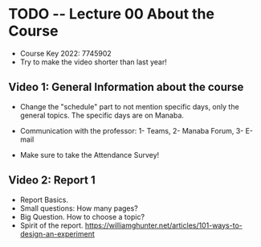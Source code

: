 # TODO -- Lecture 00 About the Course
- Course Key 2022: 7745902
- Try to make the video shorter than last year!

## Video 1: General Information about the course
- Change the "schedule" part to not mention specific days, only the general topics. The specific days are on Manaba.

- Communication with the professor: 1- Teams, 2- Manaba Forum, 3- E-mail
- Make sure to take the Attendance Survey!


## Video 2: Report 1
- Report Basics.
- Small questions: How many pages?
- Big Question. How to choose a topic?
- Spirit of the report. https://williamghunter.net/articles/101-ways-to-design-an-experiment
